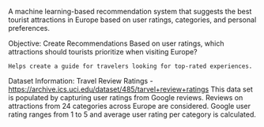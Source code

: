 A machine learning-based recommendation system that suggests the best tourist attractions in Europe based on user ratings, categories, and personal preferences.

Objective:
    Create Recommendations
        Based on user ratings, which attractions should tourists prioritize when visiting Europe?

    Helps create a guide for travelers looking for top-rated experiences.

Dataset Information:
Travel Review Ratings - https://archive.ics.uci.edu/dataset/485/tarvel+review+ratings
This data set is populated by capturing user ratings from Google reviews. Reviews on attractions from 24 categories across Europe are considered. Google user rating ranges from 1 to 5 and average user rating per category is calculated. 
